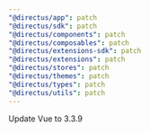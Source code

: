 ```yaml
---
"@directus/app": patch
"@directus/sdk": patch
"@directus/components": patch
"@directus/composables": patch
"@directus/extensions-sdk": patch
"@directus/extensions": patch
"@directus/stores": patch
"@directus/themes": patch
"@directus/types": patch
"@directus/utils": patch
---
```


Update Vue to 3.3.9
